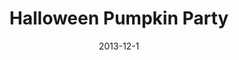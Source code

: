 ---
layout: portfolio-post
title: "Halloween Pumpkin Party"
date: 2013-12-1
tags: 
    - GLSL
    - RenderMonkey

type: game

include: true

images: 
    - "../../assets/images/pumpkinfeature.jpg"

description: "A shader based graphics project for learning GLSL."
---